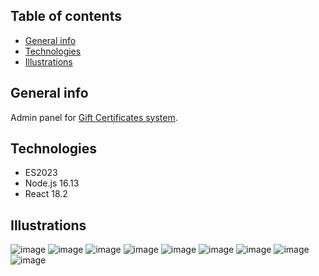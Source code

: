 ## Table of contents
* [General info](#general-info)
* [Technologies](#technologies)
* [Illustrations](#illustrations)
## General info
Admin panel for [Gift Certificates system](https://github.com/danPr0/epam_lab_module_4). 
## Technologies
* ES2023
* Node.js 16.13
* React 18.2
## Illustrations
![image](https://github.com/danPr0/epam_lab_module_7_react/assets/94548001/85e59d05-fc0e-41b9-955a-9ee25aad2b34)
![image](https://github.com/danPr0/epam_lab_module_7_react/assets/94548001/136889b6-c106-4dab-b77b-3e8a62b872e8)
![image](https://github.com/danPr0/epam_lab_module_7_react/assets/94548001/d47d06da-e888-42a8-8afc-8e77a36bbb92)
![image](https://github.com/danPr0/epam_lab_module_7_react/assets/94548001/871eb6a3-52e3-476a-a622-036ac70b4f13)
![image](https://github.com/danPr0/epam_lab_module_7_react/assets/94548001/f6785c90-63af-4fe3-857a-0f4ad0983c8d)
![image](https://github.com/danPr0/epam_lab_module_7_react/assets/94548001/5246edb7-ec38-4604-acc5-26e9d774fd3a)
![image](https://github.com/danPr0/epam_lab_module_7_react/assets/94548001/468593b6-2b95-4f68-88ca-3ba1398f4b96)
![image](https://github.com/danPr0/epam_lab_module_7_react/assets/94548001/53cb6e02-1105-46f0-974c-66af1607a56f)
![image](https://github.com/danPr0/epam_lab_module_7_react/assets/94548001/fce5699e-82b2-4e8e-af40-ad7b72e58c64)
